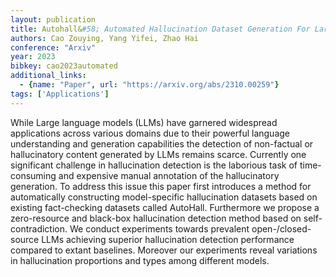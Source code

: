 ```yaml
---
layout: publication
title: Autohall&#58; Automated Hallucination Dataset Generation For Large Language Models
authors: Cao Zouying, Yang Yifei, Zhao Hai
conference: "Arxiv"
year: 2023
bibkey: cao2023automated
additional_links:
  - {name: "Paper", url: "https://arxiv.org/abs/2310.00259"}
tags: ['Applications']
---
```

While Large language models (LLMs) have garnered widespread applications across various domains due to their powerful language understanding and generation capabilities the detection of non-factual or hallucinatory content generated by LLMs remains scarce. Currently one significant challenge in hallucination detection is the laborious task of time-consuming and expensive manual annotation of the hallucinatory generation. To address this issue this paper first introduces a method for automatically constructing model-specific hallucination datasets based on existing fact-checking datasets called AutoHall. Furthermore we propose a zero-resource and black-box hallucination detection method based on self-contradiction. We conduct experiments towards prevalent open-/closed-source LLMs achieving superior hallucination detection performance compared to extant baselines. Moreover our experiments reveal variations in hallucination proportions and types among different models.
